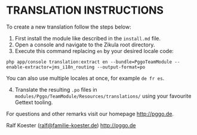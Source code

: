 # TRANSLATION INSTRUCTIONS

To create a new translation follow the steps below:

1. First install the module like described in the `install.md` file.
2. Open a console and navigate to the Zikula root directory.
3. Execute this command replacing `en` by your desired locale code:

`php app/console translation:extract en --bundle=PggoTeamModule --enable-extractor=jms_i18n_routing --output-format=po`

You can also use multiple locales at once, for example `de fr es`.

4. Translate the resulting `.po` files in `modules/Pggo/TeamModule/Resources/translations/` using your favourite Gettext tooling.

For questions and other remarks visit our homepage http://pggo.de.

Ralf Koester (ralf@familie-koester.de)
http://pggo.de

